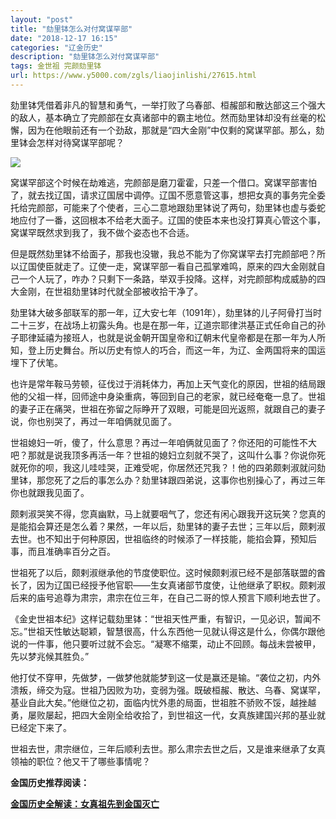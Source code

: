 ```yaml
---
layout: "post"
title: "劾里钵怎么对付窝谋罕部"
date: "2018-12-17 16:15"
categories: "辽金历史"
description: "劾里钵怎么对付窝谋罕部"
tags: 金世祖 完颜劾里钵
url: https://www.y5000.com/zgls/liaojinlishi/27615.html
---
```






劾里钵凭借着非凡的智慧和勇气，一举打败了乌春部、桓赧部和散达部这三个强大的敌人，基本确立了完颜部在女真诸部中的霸主地位。然而劾里钵却没有丝毫的松懈，因为在他眼前还有一个劲敌，那就是“四大金刚”中仅剩的窝谋罕部。那么，劾里钵会怎样对待窝谋罕部呢？

![](https://img.y5000.com/uploads/allimg/180115/8-1P115095524359.jpg)

窝谋罕部这个时候在劫难逃，完颜部是磨刀霍霍，只差一个借口。窝谋罕部害怕了，就去找辽国，请求辽国居中调停。辽国不愿意管这事，想把女真的事务完全委托给完颜部，可能来了个使者，三心二意地跟劾里钵说了两句，劾里钵也虚与委蛇地应付了一番，这回根本不给老大面子。辽国的使臣本来也没打算真心管这个事，窝谋罕既然求到我了，我不做个姿态也不合适。

但是既然劾里钵不给面子，那我也没辙，我总不能为了你窝谋罕去打完颜部吧？所以辽国使臣就走了。辽使一走，窝谋罕部一看自己孤掌难鸣，原来的四大金刚就自己一个人玩了，咋办？只剩下一条路，举双手投降。这样，对完颜部构成威胁的四大金刚，在世祖劾里钵时代就全部被收拾干净了。

劾里钵大破多部联军的那一年，辽大安七年（1091年），劾里钵的儿子阿骨打当时二十三岁，在战场上初露头角。也是在那一年，辽道宗耶律洪基正式任命自己的孙子耶律延禧为接班人，也就是说金朝开国皇帝和辽朝末代皇帝都是在那一年为人所知，登上历史舞台。所以历史有惊人的巧合，而这一年，为辽、金两国将来的国运埋下了伏笔。

也许是常年鞍马劳顿，征伐过于消耗体力，再加上天气变化的原因，世祖的结局跟他的父祖一样，回师途中身染重病，等回到自己的老家，就已经奄奄一息了。世祖的妻子正在痛哭，世祖在弥留之际睁开了双眼，可能是回光返照，就跟自己的妻子说，你也别哭了，再过一年咱俩就见面了。

世祖媳妇一听，傻了，什么意思？再过一年咱俩就见面了？你还阳的可能性不大吧？那就是说我顶多再活一年？世祖的媳妇立刻就不哭了，这叫什么事？你说你死就死你的呗，我这儿哇哇哭，正难受呢，你居然还咒我？！他的四弟颇剌淑就问劾里钵，那您死了之后的事怎么办？劾里钵跟四弟说，这事你也别操心了，再过三年你也就跟我见面了。

颇剌淑哭笑不得，您真幽默，马上就要咽气了，您还有闲心跟我开这玩笑？您真的是能掐会算还是怎么着？果然，一年以后，劾里钵的妻子去世；三年以后，颇剌淑去世。也不知出于何种原因，世祖临终的时候添了一样技能，能掐会算，预知后事，而且准确率百分之百。

世祖死了以后，颇剌淑继承他的节度使职位。这时候颇剌淑已经不是部落联盟的酋长了，因为辽国已经授予他官职——生女真诸部节度使，让他继承了职权。颇剌淑后来的庙号追尊为肃宗，肃宗在位三年，在自己二哥的惊人预言下顺利地去世了。

《金史世祖本纪》这样记载劾里钵：“世祖天性严重，有智识，一见必识，暂闻不忘。”世祖天性敏达聪颖，智慧很高，什么东西他一见就认得这是什么，你偶尔跟他说的一件事，他只要听过就不会忘。“凝寒不缩栗，动止不回顾。每战未尝被甲，先以梦兆候其胜负。”

他打仗不穿甲，先做梦，一做梦他就能梦到这一仗是赢还是输。“袭位之初，内外溃叛，缔交为寇。世祖乃因败为功，变弱为强。既破桓赧、散达、乌春、窝谋罕，基业自此大矣。”他继位之初，面临内忧外患的局面，世祖胜不骄败不馁，越挫越勇，屡败屡起，把四大金刚全给收拾了，到世祖这一代，女真族建国兴邦的基业就已经定下来了。

世祖去世，肃宗继位，三年后顺利去世。那么肃宗去世之后，又是谁来继承了女真领袖的职位？他又干了哪些事情呢？

**金国历史推荐阅读：**

**[金国历史全解读：女真祖先到金国灭亡](https://www.y5000.com/zgls/liaojinlishi/2018/0115/27654.html)**
